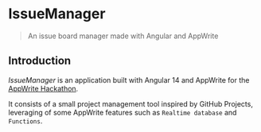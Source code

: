 # IssueManager
> An issue board manager made with Angular and AppWrite

## Introduction

*IssueManager* is an application built with Angular 14 and AppWrite
for the [AppWrite Hackathon](https://dev.to/devteam/announcing-the-appwrite-hackathon-on-dev-1oc0).

It consists of a small project management tool inspired by GitHub Projects,
leveraging of some AppWrite features such as `Realtime database` and `Functions`.
